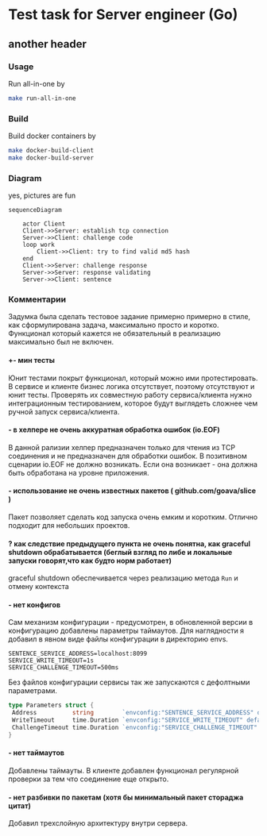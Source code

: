 # Test task for Server engineer (Go)

## another header

### Usage

Run all-in-one by

```bash
make run-all-in-one
```

### Build

Build docker containers by

``` bash
make docker-build-client
make docker-build-server
```

### Diagram

yes, pictures are fun

```mermaid
sequenceDiagram

    actor Client
    Client->>Server: establish tcp connection 
    Server->>Client: challenge code
    loop work
        Client->>Client: try to find valid md5 hash
    end
    Client->>Server: challenge response
    Server->>Server: response validating
    Server->>Client: sentence
```

### Комментарии

Задумка была сделать тестовое задание примерно примерно в стиле, как сформулирована задача, максимально просто и коротко. Функционал который кажется не обязательный в реализацию максимально был не включен.

#### +- мин тесты

Юнит тестами покрыт  функционал, который можно ими протестировать. В сервисе и клиенте бизнес логика отсутствует, поэтому отсутствуют и юнит тесты. Проверять их совместную работу сервиса/клиента нужно интеграционным тестированием, которое будут выглядеть сложнее чем ручной запуск сервиса/клиента.

#### - в хелпере не очень аккуратная обработка ошибок (io.EOF)

В данной рализии хелпер предназначен только для чтения из TCP соединения и не предназначен для обработки ошибок. В позитивном сценарии io.EOF не должно возникать. Если она возникает - она должна быть обработана на уровне приложения.

#### - использование не очень известных пакетов ( github.com/goava/slice )

Пакет позволяет сделать код запуска очень емким и коротким. Отлично подходит для небольших проектов.

#### ? как следствие предыдущего пункта не очень понятна, как graceful shutdown обрабатывается (беглый взгляд по либе и локальные запуски говорят,что как будто норм работает)

graceful shutdown обеспечивается через реализацию метода ```Run``` и отмену контекста

#### - нет конфигов

Сам механизм конфигурации - предусмотрен, в обновленной версии в конфигурацию добавлены параметры таймаутов. Для наглядности я добавил в явном виде файлы конфигурации в директорию envs.

```env
SENTENCE_SERVICE_ADDRESS=localhost:8099
SERVICE_WRITE_TIMEOUT=1s
SERVICE_CHALLENGE_TIMEOUT=500ms
```

Без файлов конфигурации сервисы так же запускаются с дефолтными параметрами.

```go
type Parameters struct {
 Address          string        `envconfig:"SENTENCE_SERVICE_ADDRESS" default:"localhost:8090"`
 WriteTimeout     time.Duration `envconfig:"SERVICE_WRITE_TIMEOUT" default:"1s"`
 ChallengeTimeout time.Duration `envconfig:"SERVICE_CHALLENGE_TIMEOUT" default:"10s"`
}
```

#### - нет таймаутов

Добавлены таймауты. В клиенте добавлен функционал регулярной проверки  за тем что соединение еще открыто.

#### - нет разбивки по пакетам (хотя бы минимальный пакет стораджа цитат)

Добавил трехслойную архитектуру внутри сервера.
